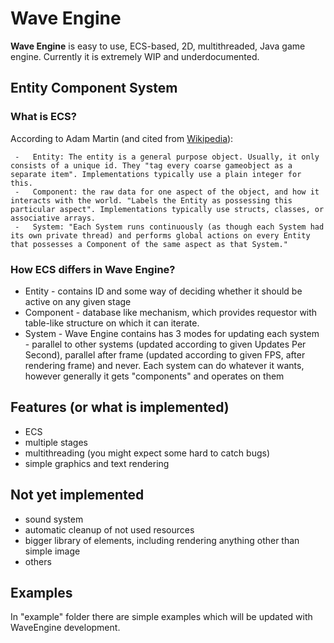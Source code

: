 
# Wave Engine
**Wave Engine** is easy to use, ECS-based, 2D, multithreaded, Java game engine. Currently it is extremely WIP and underdocumented.
  
## Entity Component System
### What is ECS?
According to Adam Martin (and cited from [Wikipedia](https://en.wikipedia.org/wiki/Entity_component_system)):
```
 -   Entity: The entity is a general purpose object. Usually, it only consists of a unique id. They "tag every coarse gameobject as a separate item". Implementations typically use a plain integer for this.
 -   Component: the raw data for one aspect of the object, and how it interacts with the world. "Labels the Entity as possessing this particular aspect". Implementations typically use structs, classes, or associative arrays.
 -   System: "Each System runs continuously (as though each System had its own private thread) and performs global actions on every Entity that possesses a Component of the same aspect as that System."
```
### How ECS differs in Wave Engine?
 - Entity - contains ID and some way of deciding whether it should be active on any given stage
 - Component - database like mechanism, which provides requestor with table-like structure on which it can iterate. 
 - System - Wave Engine contains has 3 modes for updating each system - parallel to other systems (updated according to given Updates Per Second), parallel after frame (updated according to given FPS, after rendering frame) and never. Each system can do whatever it wants, however generally it gets "components" and operates on them

## Features (or what is implemented)
 - ECS
 - multiple stages
 - multithreading (you might expect some hard to catch bugs)
 - simple graphics and text rendering
 
## Not yet implemented
 - sound system
 - automatic cleanup of not used resources
 - bigger library of elements, including rendering anything other than simple image
 - others
 
 ## Examples
 In "example" folder there are simple examples which will be updated with WaveEngine development.